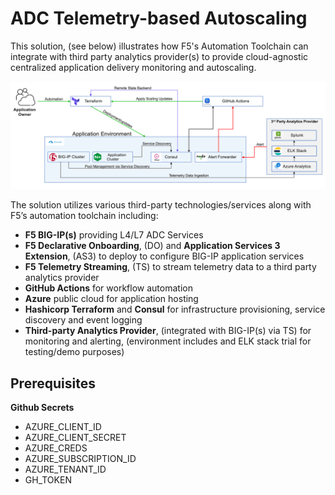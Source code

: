 ADC Telemetry-based Autoscaling
===============================
This solution, (see below) illustrates how F5's Automation Toolchain can integrate with third party analytics provider(s) to provide cloud-agnostic centralized application delivery monitoring and autoscaling.  

<img src="azure/images/arch.png" alt="Flowers">

The solution utilizes various third-party technologies/services along with F5’s automation toolchain including:
   
   - **F5 BIG-IP(s)** providing L4/L7 ADC Services
   - **F5 Declarative Onboarding**, (DO) and **Application Services 3 Extension**, (AS3) to deploy to configure BIG-IP application services
   - **F5 Telemetry Streaming**, (TS) to stream telemetry data to a third party analytics provider
   - **GitHub Actions** for workflow automation 
   - **Azure** public cloud for application hosting
   - **Hashicorp Terraform** and **Consul** for infrastructure provisioning, service discovery and event logging
   - **Third-party Analytics Provider**, (integrated with BIG-IP(s) via TS) for monitoring and alerting, (environment includes and ELK stack trial for testing/demo purposes)

Prerequisites
-------------

**Github Secrets** 

- AZURE_CLIENT_ID
- AZURE_CLIENT_SECRET
- AZURE_CREDS
- AZURE_SUBSCRIPTION_ID
- AZURE_TENANT_ID
- GH_TOKEN
